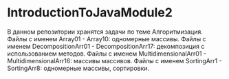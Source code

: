 # IntroductionToJavaModule2
В данном репозитории хранятся задачи по теме Алгоритмизация.
Файлы с именем Array01 - Array10: одномерные массивы.
Файлы с именем DecompositionArr01 - DecompositionArr17: декомпозиция с использованием методов.
Файлы с именем MultidimensionalArr01 - MultidimensionalArr16: массивы массивов.
Файлы с именем SortingArr1 - SortingArr8: одномерные массивы, сортировки.
